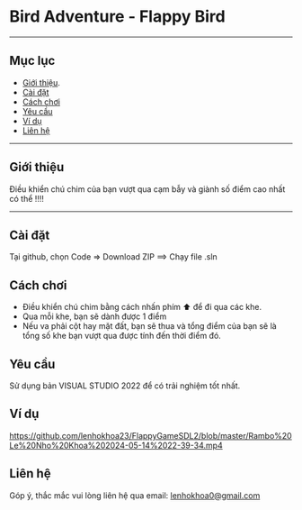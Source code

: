 # Bird Adventure - Flappy Bird


---

## Mục lục

- [Giới thiệu](#giới-thiệu).
- [Cài đặt](#cài-đặt)
- [Cách chơi](#cách-chơi)
- [Yêu cầu](#yêu-cầu)
- [Ví dụ](#ví-dụ)
- [Liên hệ](#liên-hệ)

---

## Giới thiệu

Điều khiển chú chim của bạn vượt qua cạm bẫy và giành số điểm cao nhất có thể !!!!

---

## Cài đặt
Tại github, chọn Code => Download ZIP ==> Chạy file .sln 

## Cách chơi

- Điều khiển chú chim bằng cách nhấn phím ⬆️ để đi qua các khe.
- Qua mỗi khe, bạn sẽ dành được 1 điểm
- Nếu va phải cột hay mặt đất, bạn sẽ thua và tổng điểm của bạn sẽ là tổng số khe bạn vượt qua được tính đến thời điểm đó.
## Yêu cầu

Sử dụng bản VISUAL STUDIO 2022 để có trải nghiệm tốt nhất.

## Ví dụ

https://github.com/lenhokhoa23/FlappyGameSDL2/blob/master/Rambo%20Le%20Nho%20Khoa%202024-05-14%2022-39-34.mp4
## Liên hệ

Góp ý, thắc mắc vui lòng liên hệ qua email: lenhokhoa0@gmail.com
